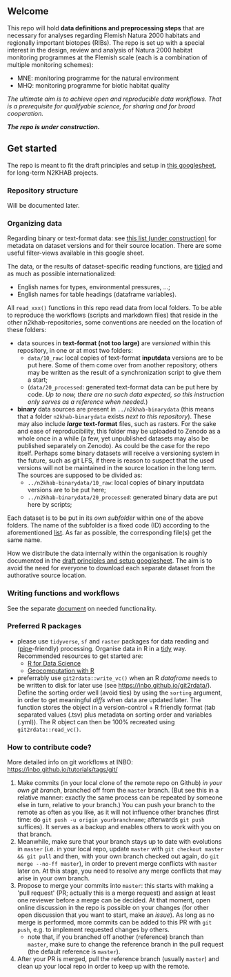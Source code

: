 ## Welcome

This repo will hold **data definitions and preprocessing steps** that are necessary for analyses regarding Flemish Natura 2000 habitats and regionally important biotopes (RIBs).
The repo is set up with a special interest in the design, review and analysis of Natura 2000 habitat monitoring programmes at the Flemish scale (each is a combination of multiple monitoring schemes):

- MNE: monitoring programme for the natural environment
- MHQ: monitoring programme for biotic habitat quality

_The ultimate aim is to achieve open and reproducible data workflows. That is a prerequisite for qualifyable science, for sharing and for broad cooperation._

_**The repo is under construction.**_

## Get started

The repo is meant to fit the draft principles and setup in [this googlesheet](https://docs.google.com/spreadsheets/d/18U4AmiMnnApbgQTnfWbeZ3dAH3_4ISxUob_SX-maKV8), for long-term N2KHAB projects.

### Repository structure

Will be documented later.

### Organizing data

Regarding binary or text-format data: see [this list (under construction)](https://docs.google.com/spreadsheets/d/1E8ERlfYwP3OjluL8d7_4rR1W34ka4LRCE35JTxf3WMI) for metadata on dataset versions and for their source location.
There are some useful filter-views available in this google sheet.

The data, or the results of dataset-specific reading functions, are [tidied](https://r4ds.had.co.nz/tidy-data.html#tidy-data-1) and as much as possible internationalized:

- English names for types, environmental pressures, ...;
- English names for table headings (dataframe variables).

All `read_xxx()` functions in this repo read data from local folders.
To be able to reproduce the workflows (scripts and markdown files) that reside in the other n2khab-repositories, some conventions are needed on the location of these folders:

- data sources in **text-format (not too large)** are _versioned_ within this repository, in one or at most two folders:
    - `data/10_raw`: local copies of text-format **inputdata** versions are to be put here.
    Some of them come over from another repository; others may be written as the result of a synchronization script to give them a start;
    - (`data/20_processed`: generated text-format data can be put here by code.
    _Up to now, there are no such data expected, so this instruction only serves as a reference when needed._)
- **binary** data sources are present in `../n2khab-binarydata` (this means that a folder `n2khab-binarydata` exists _next to this repository_).
These may also include **_large_ text-format** files, such as rasters.
For the sake and ease of reproducibility, this folder may be uploaded to Zenodo as a whole once in a while (a few, yet unpublished datasets may also be published separately on Zenodo).
As could be the case for the repo itself.
Perhaps some binary datasets will receive a versioning system in the future, such as git LFS, if there is reason to suspect that the used versions will not be maintained in the source location in the long term.
The sources are supposed to be divided as:
    - `../n2khab-binarydata/10_raw`: local copies of binary inputdata versions are to be put here;
    - `../n2khab-binarydata/20_processed`: generated binary data are put here by scripts;
    
Each dataset is to be put in its *own subfolder* within one of the above folders.
The name of the subfolder is a fixed code (ID) according to the aforementioned [list](https://docs.google.com/spreadsheets/d/1E8ERlfYwP3OjluL8d7_4rR1W34ka4LRCE35JTxf3WMI).
As far as possible, the corresponding file(s) get the same name.

How we distribute the data internally within the organisation is roughly documented in the [draft principles and setup googlesheet](https://docs.google.com/spreadsheets/d/18U4AmiMnnApbgQTnfWbeZ3dAH3_4ISxUob_SX-maKV8). The aim is to avoid the need for everyone to download each separate dataset from the authorative source location.

### Writing functions and workflows

See the separate [document](functionality.md) on needed functionality.


### Preferred R packages

- please use `tidyverse`, `sf` and `raster` packages for data reading and ([pipe](https://r4ds.had.co.nz/pipes.html#when-not-to-use-the-pipe-friendly)-friendly) processing.
Organise data in R in a [tidy](https://r4ds.had.co.nz/tidy-data.html#tidy-data-1) way.
Recommended resources to get started are:
    - [R for Data Science](https://r4ds.had.co.nz/)
    - [Geocomputation with R](https://geocompr.robinlovelace.net)
- preferrably use `git2rdata::write_vc()` when an R _dataframe_ needs to be written to disk for later use (see <https://inbo.github.io/git2rdata/>).
Define the sorting order well (avoid ties) by using the `sorting` argument, in order to get meaningful _diffs_ when data are updated later.
The function stores the object in a version-control + R friendly format (tab separated values (.tsv) plus metadata on sorting order and variables (.yml)).
The R object can then be 100% recreated using `git2rdata::read_vc()`.


### How to contribute code?

More detailed info on git workflows at INBO: <https://inbo.github.io/tutorials/tags/git/>

1. Make commits (in your local clone of the remote repo on Github) _in your own git branch_, branched off from the `master` branch.
(But see this in a relative manner: exactly the same process can be repeated by someone else in turn, relative to your branch.)
You can push your branch to the remote as often as you like, as it will not influence other branches (first time: do `git push -u origin yourbranchname`; afterwards `git push` suffices). It serves as a backup and enables others to work with you on that branch.
1. Meanwhile, make sure that your branch stays up to date with evolutions in `master` (i.e. in your local repo, update `master` with `git checkout master && git pull` and then, with your own branch checked out again, do `git merge --no-ff master`), in order to prevent merge conflicts with `master` later on.
At this stage, you need to resolve any merge conflicts that may arise in your own branch.
1. Propose to merge your commits into `master`: this starts with making a 'pull request' (PR; actually this is a merge request) and assign at least one reviewer before a merge can be decided. At that moment, open online discussion in the repo is possible on your changes (for other open discussion that you want to start, make an _issue_). As long as no merge is performed, more commits can be added to this PR with `git push`, e.g. to implement requested changes by others.
    - note that, if you branched off another (reference) branch than `master`, make sure to change the reference branch in the pull request (the default reference is `master`).
1. After your PR is merged, pull the reference branch (usually `master`) and clean up your local repo in order to keep up with the remote.




    
